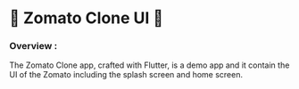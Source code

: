 # 🍔 Zomato Clone UI 🍴

### Overview :
The Zomato Clone app, crafted with Flutter, is a demo app and it contain the UI of the Zomato including the splash screen and home screen.
